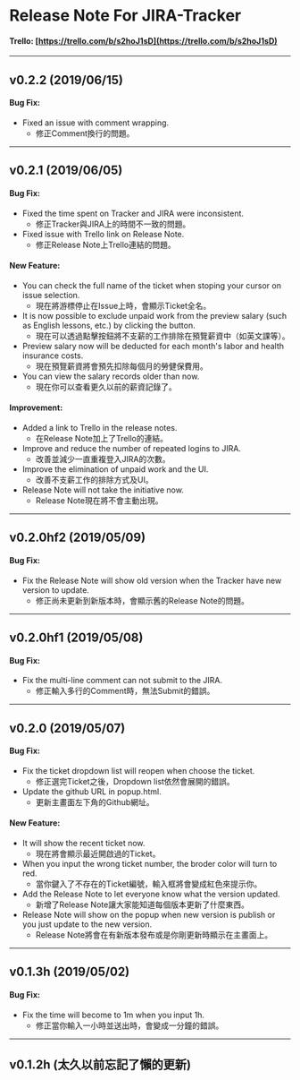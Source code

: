 # Release Note For JIRA-Tracker
#### Trello: [https://trello.com/b/s2hoJ1sD](https://trello.com/b/s2hoJ1sD)
------------
## v0.2.2 (2019/06/15)

#### Bug Fix:

- Fixed an issue with comment wrapping.
	* 修正Comment換行的問題。

------------
## v0.2.1 (2019/06/05)

#### Bug Fix:

- Fixed the time spent on Tracker and JIRA were inconsistent.
	* 修正Tracker與JIRA上的時間不一致的問題。
- Fixed issue with Trello link on Release Note.
	* 修正Release Note上Trello連結的問題。

#### New Feature:

- You can check the full name of the ticket when stoping your cursor on issue selection.
	* 現在將游標停止在Issue上時，會顯示Ticket全名。
- It is now possible to exclude unpaid work from the preview salary (such as English lessons, etc.) by clicking the button.
	* 現在可以透過點擊按鈕將不支薪的工作排除在預覽薪資中（如英文課等）。
- Preview salary now will be deducted for each month's labor and health insurance costs.
	* 現在預覽薪資將會預先扣除每個月的勞健保費用。
- You can view the salary records older than now.
	* 現在你可以查看更久以前的薪資記錄了。

#### Improvement:

- Added a link to Trello in the release notes.
	* 在Release Note加上了Trello的連結。
- Improve and reduce the number of repeated logins to JIRA.
	* 改善並減少一直重複登入JIRA的次數。
- Improve the elimination of unpaid work and the UI.
	* 改善不支薪工作的排除方式及UI。
- Release Note will not take the initiative now.
	* Release Note現在將不會主動出現。

------------
## v0.2.0hf2 (2019/05/09)

#### Bug Fix:

- Fix the Release Note will show old version when the Tracker have new version to update.
	* 修正尚未更新到新版本時，會顯示舊的Release Note的問題。

------------
## v0.2.0hf1 (2019/05/08)

#### Bug Fix:

- Fix the multi-line comment can not submit to the JIRA.
	* 修正輸入多行的Comment時，無法Submit的錯誤。

------------
## v0.2.0 (2019/05/07)

#### Bug Fix:

- Fix the ticket dropdown list will reopen when choose the ticket.
	* 修正選完Ticket之後，Dropdown list依然會展開的錯誤。
- Update the github URL in popup.html.
	* 更新主畫面左下角的Github網址。

#### New Feature:

- It will show the recent ticket now.
	* 現在將會顯示最近開啟過的Ticket。
- When you input the wrong ticket number, the broder color will turn to red.
	* 當你鍵入了不存在的Ticket編號，輸入框將會變成紅色來提示你。
- Add the Release Note to let everyone know what the version updated.
	* 新增了Release Note讓大家能知道每個版本更新了什麼東西。
- Release Note will show on the popup when new version is publish or you just update to the new version.
	* Release Note將會在有新版本發布或是你剛更新時顯示在主畫面上。

------------
## v0.1.3h (2019/05/02)

#### Bug Fix:

- Fix the time will become to 1m when you input 1h.
	* 修正當你輸入一小時並送出時，會變成一分鐘的錯誤。

------------
## v0.1.2h (太久以前忘記了懶的更新)